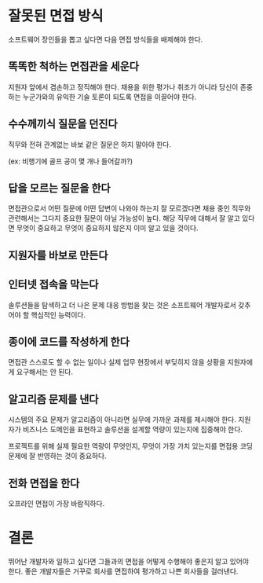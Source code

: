# 잘못된 면접 방식

소프트웨어 장인들을 뽑고 싶다면 다음 면접 방식들을 배제해야 한다.

## 똑똑한 척하는 면접관을 세운다

지원자 앞에서 겸손하고 정직해야 한다. 채용을 위한 평가나 취조가 아니라 당신이 존중하는 누군가와의 유익한 기술 토론이 되도록 면접을 이끌어야 한다.

## 수수께끼식 질문을 던진다

직무와 전혀 관계없는 바보 같은 질문은 하지 말아야 한다.

(ex: 비행기에 골프 공이 몇 개나 들어갈까?)

## 답을 모르는 질문을 한다

면접관으로서 어떤 질문에 어떤 답변이 나와야 하는지 잘 모르겠다면 채용 중인 직무와 관련해서는 그다지 중요한 질문이 아닐 가능성이 높다. 해당 직무에 대해서 잘 알고 있다면 무엇이 중요하고 무엇이 중요하지 않은지 이미 알고 있을 것이다.

## 지원자를 바보로 만든다

## 인터넷 접속을 막는다

솔루션들을 탐색하고 더 나은 문제 대응 방법을 찾는 것은 소프트웨어 개발자로서 갖추어야 할 핵심적인 능력이다. 

## 종이에 코드를 작성하게 한다

면접관 스스로도 할 수 없는 일이나 실제 업무 현장에서 부딪히지 않을 상황을 지원자에게 요구해서는 안 된다.

## 알고리즘 문제를 낸다

시스템의 주요 문제가 알고리즘이 아니라면 실무에 가까운 과제를 제시해야 한다. 지원자가 비즈니스 도메인을 표현하고 솔루션을 설계할 역량이 있는지에 집중해야 한다.

프로젝트를 위해 실제 필요한 역량이 무엇인지, 무엇이 가장 가치 있는지를 면접용 코딩 문제에 잘 반영하는 것이 중요하다.

## 전화 면접을 한다

오프라인 면접이 가장 바람직하다.

# 결론

뛰어난 개발자와 일하고 싶다면 그들과의 면접을 어떻게 수행해야 좋은지 알고 있어야 한다. 좋은 개발자들은 거꾸로 회사를 면접하여 평가하고 나쁜 회사들을 걸러낸다.
